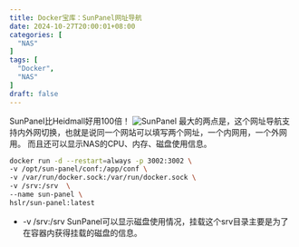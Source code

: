```yaml
---
title: Docker宝库：SunPanel网址导航
date: 2024-10-27T20:00:01+08:00
categories: [
  "NAS"
]
tags: [
  "Docker",
  "NAS"
]
draft: false
---
```


SunPanel比Heidmall好用100倍！
![SunPanel](/home/coder/project/hotineblog/构建blog/static/images/posts/20241027_sunpanel.png)
最大的两点是，这个网址导航支持内外网切换，也就是说同一个网站可以填写两个网址，一个内网用，一个外网用。
而且还可以显示NAS的CPU、内存、磁盘使用信息。

```bash
docker run -d --restart=always -p 3002:3002 \
-v /opt/sun-panel/conf:/app/conf \
-v /var/run/docker.sock:/var/run/docker.sock \
-v /srv:/srv  \
--name sun-panel \
hslr/sun-panel:latest
```
+ -v /srv:/srv SunPanel可以显示磁盘使用情况，挂载这个srv目录主要是为了在容器内获得挂载的磁盘的信息。
